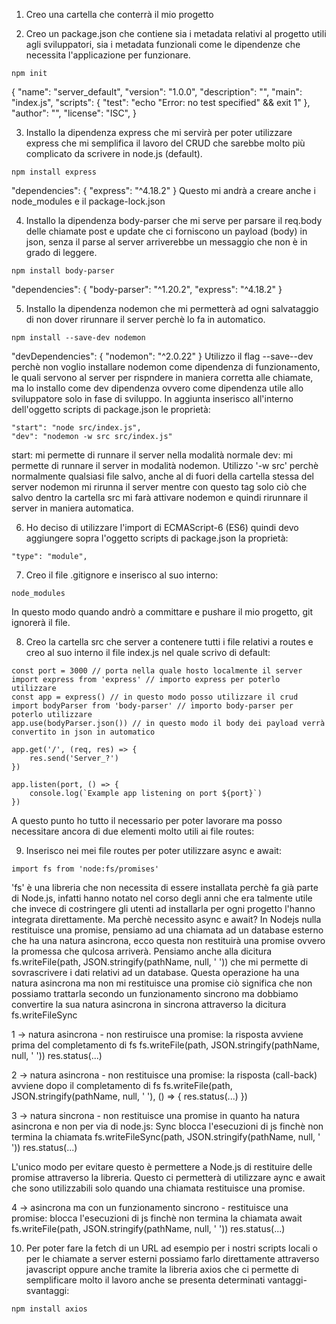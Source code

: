 1. Creo una cartella che conterrà il mio progetto

2. Creo un package.json che contiene sia i metadata relativi al progetto utili agli sviluppatori, sia i metadata funzionali come le dipendenze che necessita l'applicazione per funzionare.
```
npm init
```
{
    "name": "server_default",
    "version": "1.0.0",
    "description": "",
    "main": "index.js",
    "scripts": {
        "test": "echo \"Error: no test specified\" && exit 1"
    },
    "author": "",
    "license": "ISC",
}

3. Installo la dipendenza express che mi servirà per poter utilizzare express che mi semplifica il lavoro del CRUD che sarebbe molto più complicato da scrivere in node.js (default).
```
npm install express
```
"dependencies": {
    "express": "^4.18.2"
}
Questo mi andrà a creare anche i node_modules e il package-lock.json

4. Installo la dipendenza body-parser che mi serve per parsare il req.body delle chiamate post e update che ci forniscono un payload (body) in json, senza il parse al server arriverebbe un messaggio che non è in grado di leggere.
```
npm install body-parser
```
"dependencies": {
    "body-parser": "^1.20.2",
    "express": "^4.18.2"
}

5. Installo la dipendenza nodemon che mi permetterà ad ogni salvataggio di non dover rirunnare il server perchè lo fa in automatico.
```
npm install --save-dev nodemon
```
"devDependencies": {
    "nodemon": "^2.0.22"
}
Utilizzo il flag --save--dev perchè non voglio installare nodemon come dipendenza di funzionamento, le quali servono al server per rispndere in maniera corretta alle chiamate, ma lo installo come dev dipendenza ovvero come dipendenza utile allo sviluppatore solo in fase di sviluppo.
In aggiunta inserisco all'interno dell'oggetto scripts di package.json le proprietà:
```
"start": "node src/index.js",
"dev": "nodemon -w src src/index.js"
```
start: mi permette di runnare il server nella modalità normale
dev: mi permette di runnare il server in modalità nodemon. Utilizzo '-w src' perchè normalmente qualsiasi file salvo, anche al di fuori della cartella stessa del server nodemon mi rirunna il server mentre con questo tag solo ciò che salvo dentro la cartella src mi farà attivare nodemon e quindi rirunnare il server in maniera automatica.

6. Ho deciso di utilizzare l'import di ECMAScript-6 (ES6) quindi devo aggiungere sopra l'oggetto scripts di package.json la proprietà:
```
"type": "module",
```

7. Creo il file .gitignore e inserisco al suo interno:
```
node_modules
```
In questo modo quando andrò a committare e pushare il mio progetto, git ignorerà il file.

8. Creo la cartella src che server a contenere tutti i file relativi a routes e creo al suo interno il file index.js nel quale scrivo di default:
```
const port = 3000 // porta nella quale hosto localmente il server
import express from 'express' // importo express per poterlo utilizzare
const app = express() // in questo modo posso utilizzare il crud
import bodyParser from 'body-parser' // importo body-parser per poterlo utilizzare
app.use(bodyParser.json()) // in questo modo il body dei payload verrà convertito in json in automatico

app.get('/', (req, res) => {
    res.send('Server_?')
})

app.listen(port, () => {
    console.log(`Example app listening on port ${port}`)
})
```

A questo punto ho tutto il necessario per poter lavorare ma posso necessitare ancora di due elementi molto utili ai file routes:

9. Inserisco nei mei file routes per poter utilizzare async e await:
```
import fs from 'node:fs/promises'
```
'fs' è una libreria che non necessita di essere installata perchè fa già parte di Node.js, infatti hanno notato nel corso degli anni che era talmente utile che invece di costringere gli utenti ad installarla per ogni progetto l'hanno integrata direttamente.
Ma perchè necessito async e await?
In Nodejs nulla restituisce una promise, pensiamo ad una chiamata ad un database esterno che ha una natura asincrona, ecco questa non restituirà una promise ovvero la promessa che qulcosa arriverà.
Pensiamo anche alla dicitura fs.writeFile(path, JSON.stringify(pathName, null, '  ')) che mi permette di sovrascrivere i dati relativi ad un database.
Questa operazione ha una natura asincrona ma non mi restituisce una promise ciò significa che non possiamo trattarla secondo un funzionamento sincrono ma dobbiamo convertire la sua natura asincrona in sincrona attraverso la dicitura fs.writeFileSync

1 -> natura asincrona - non restiruisce una promise: la risposta avviene prima del completamento di fs
fs.writeFile(path, JSON.stringify(pathName, null, '  '))
res.status(...)

2 -> natura asincrona - non restituisce una promise: la risposta (call-back) avviene dopo il completamento di fs
fs.writeFile(path, JSON.stringify(pathName, null, '  '), () => {
    res.status(...)
})

3 -> natura sincrona - non restituisce una promise in quanto ha natura asincrona e non per via di node.js: Sync blocca l'esecuzioni di js finchè non termina la chiamata
fs.writeFileSync(path, JSON.stringify(pathName, null, '  '))
res.status(...)

L'unico modo per evitare questo è permettere a Node.js di restituire delle promise attraverso la libreria.
Questo ci permetterà di utilizzare aync e await che sono utilizzabili solo quando una chiamata restituisce una promise.

4 -> asincrona ma con un funzionamento sincrono - restituisce una promise: blocca l'esecuzioni di js finchè non termina la chiamata
await fs.writeFile(path, JSON.stringify(pathName, null, '  '))
res.status(...)

10. Per poter fare la fetch di un URL ad esempio per i nostri scripts locali o per le chiamate a server esterni possiamo farlo direttamente attraverso javascript oppure anche tramite la libreria axios che ci permette di semplificare molto il lavoro anche se presenta determinati vantaggi-svantaggi:
```
npm install axios
```